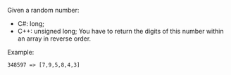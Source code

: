 Given a random number:

* C#: long;
* C++: unsigned long;
You have to return the digits of this number within an array in reverse order.

Example:

    348597 => [7,9,5,8,4,3]